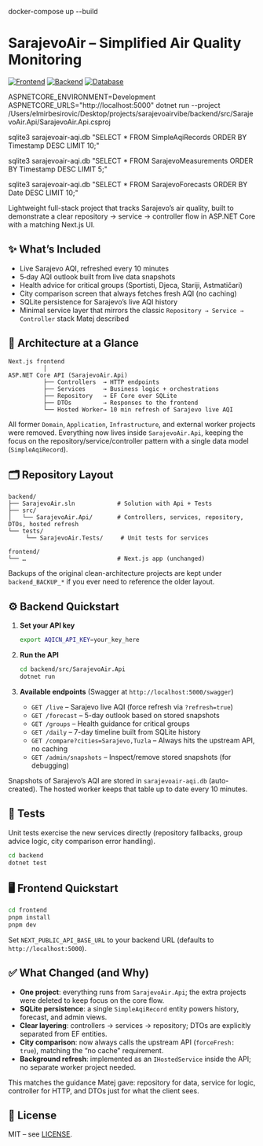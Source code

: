 docker-compose up --build
# SarajevoAir – Simplified Air Quality Monitoring

[![Frontend](https://img.shields.io/badge/Frontend-Next.js%2014-blue)](https://nextjs.org/)
[![Backend](https://img.shields.io/badge/Backend-.NET%208-purple)](https://dotnet.microsoft.com/)
[![Database](https://img.shields.io/badge/Database-SQLite-green)](https://www.sqlite.org/)

ASPNETCORE_ENVIRONMENT=Development ASPNETCORE_URLS="http://localhost:5000" dotnet run --project /Users/elmirbesirovic/Desktop/projects/sarajevoairvibe/backend/src/SarajevoAir.Api/SarajevoAir.Api.csproj

sqlite3 sarajevoair-aqi.db "SELECT * FROM SimpleAqiRecords ORDER BY Timestamp DESC LIMIT 10;"

sqlite3 sarajevoair-aqi.db "SELECT * FROM SarajevoMeasurements ORDER BY Timestamp DESC LIMIT 5;"

sqlite3 sarajevoair-aqi.db "SELECT * FROM SarajevoForecasts ORDER BY Date DESC LIMIT 10;"


Lightweight full-stack project that tracks Sarajevo’s air quality, built to demonstrate a clear repository → service → controller flow in ASP.NET Core with a matching Next.js UI.

## ✨ What’s Included

- Live Sarajevo AQI, refreshed every 10 minutes
- 5‑day AQI outlook built from live data snapshots
- Health advice for critical groups (Sportisti, Djeca, Stariji, Astmatičari)
- City comparison screen that always fetches fresh AQI (no caching)
- SQLite persistence for Sarajevo’s live AQI history
- Minimal service layer that mirrors the classic `Repository → Service → Controller` stack Matej described

## 🧱 Architecture at a Glance

```
Next.js frontend
          │
ASP.NET Core API (SarajevoAir.Api)
          ├── Controllers  → HTTP endpoints
          ├── Services     → Business logic + orchestrations
          ├── Repository   → EF Core over SQLite
          ├── DTOs         → Responses to the frontend
          └── Hosted Worker→ 10 min refresh of Sarajevo live AQI
```

All former `Domain`, `Application`, `Infrastructure`, and external worker projects were removed. Everything now lives inside `SarajevoAir.Api`, keeping the focus on the repository/service/controller pattern with a single data model (`SimpleAqiRecord`).

## 🗂️ Repository Layout

```
backend/
├── SarajevoAir.sln            # Solution with Api + Tests
├── src/
│   └── SarajevoAir.Api/       # Controllers, services, repository, DTOs, hosted refresh
└── tests/
     └── SarajevoAir.Tests/     # Unit tests for services

frontend/
└── …                          # Next.js app (unchanged)
```

Backups of the original clean-architecture projects are kept under `backend_BACKUP_*` if you ever need to reference the older layout.

## ⚙️ Backend Quickstart

1. **Set your API key**
    ```bash
    export AQICN_API_KEY=your_key_here
    ```

2. **Run the API**
    ```bash
    cd backend/src/SarajevoAir.Api
    dotnet run
    ```

3. **Available endpoints** (Swagger at `http://localhost:5000/swagger`)
    - `GET /live` – Sarajevo live AQI (force refresh via `?refresh=true`)
    - `GET /forecast` – 5-day outlook based on stored snapshots
    - `GET /groups` – Health guidance for critical groups
    - `GET /daily` – 7-day timeline built from SQLite history
    - `GET /compare?cities=Sarajevo,Tuzla` – Always hits the upstream API, no caching
    - `GET /admin/snapshots` – Inspect/remove stored snapshots (for debugging)

Snapshots of Sarajevo’s AQI are stored in `sarajevoair-aqi.db` (auto-created). The hosted worker keeps that table up to date every 10 minutes.

## 🧪 Tests

Unit tests exercise the new services directly (repository fallbacks, group advice logic, city comparison error handling).

```bash
cd backend
dotnet test
```

## 🖥️ Frontend Quickstart

```bash
cd frontend
pnpm install
pnpm dev
```

Set `NEXT_PUBLIC_API_BASE_URL` to your backend URL (defaults to `http://localhost:5000`).

## ✅ What Changed (and Why)

- **One project**: everything runs from `SarajevoAir.Api`; the extra projects were deleted to keep focus on the core flow.
- **SQLite persistence**: a single `SimpleAqiRecord` entity powers history, forecast, and admin views.
- **Clear layering**: controllers → services → repository; DTOs are explicitly separated from EF entities.
- **City comparison**: now always calls the upstream API (`forceFresh: true`), matching the “no cache” requirement.
- **Background refresh**: implemented as an `IHostedService` inside the API; no separate worker project needed.

This matches the guidance Matej gave: repository for data, service for logic, controller for HTTP, and DTOs just for what the client sees.

## 📄 License

MIT – see [LICENSE](LICENSE).